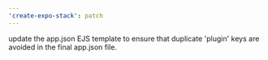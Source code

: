 ```yaml
---
'create-expo-stack': patch
---
```


update the app.json EJS template to ensure that duplicate 'plugin' keys are avoided in the final app.json file.
